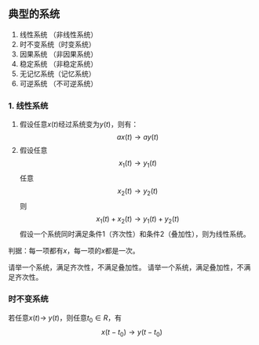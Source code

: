 ## 典型的系统
1. 线性系统 （非线性系统）
2. 时不变系统（时变系统）
3. 因果系统 （非因果系统）
4. 稳定系统 （非稳定系统）
5. 无记忆系统（记忆系统）
6. 可逆系统 （不可逆系统）


### 1. 线性系统
1. 假设任意$x(t)$经过系统变为$y(t)$，则有：
$$ax(t) \rightarrow ay(t)$$
2. 假设任意$$x_1(t) \rightarrow y_1(t)$$
任意$$x_2(t) \rightarrow y_2(t)$$
则
$$ x_1(t) + x_2(t) \rightarrow y_1(t) + y_2(t)$$
假设一个系统同时满足条件1（齐次性）和条件2（叠加性），则为线性系统。

判据：每一项都有$x$，每一项的$x$都是一次。

请举一个系统，满足齐次性，不满足叠加性。
请举一个系统，满足叠加性，不满足齐次性。

### 时不变系统
若任意$x(t) \rightarrow$ $y(t)$，则任意$t_0 \in R$，有
$$ x(t-t_0) \rightarrow y(t-t_0)$$

